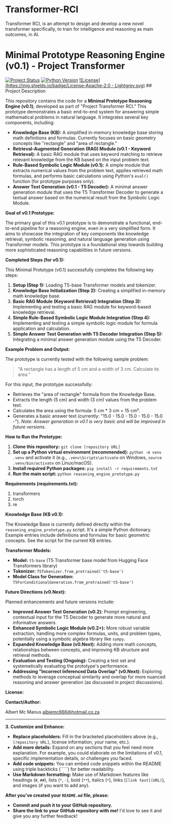 # Transformer-RCI
Transformer RCI, is an attempt to design and develop a new novel transformer specifically, to train for intelligence and reasoning as main outcomes, in AI.

# Minimal Prototype Reasoning Engine (v0.1) - Project Transformer

[![Project Status](https://img.shields.io/badge/Status-Completed_v0.1_Prototype-brightgreen.svg)](https://)  [![Python Version](https://img.shields.io/badge/Python-3.8+-blue.svg)](https://www.python.org/) [![License](https://img.shields.io/badge/License-Apache-2.0 - Lightgrey.svg)](https://opensource.org/licenses/Apache-2.0) ## Project Description

This repository contains the code for a **Minimal Prototype Reasoning Engine (v0.1)**, developed as part of "Project Transformer RCI."  This prototype demonstrates a basic end-to-end system for answering simple mathematical problems in natural language. It integrates several key components, including:

*   **Knowledge Base (KB):** A simplified in-memory knowledge base storing math definitions and formulas. Currently focuses on basic geometry concepts like "rectangle" and "area of rectangle."
*   **Retrieval-Augmented Generation (RAG) Module (v0.1 - Keyword Retrieval):** A basic RAG module that uses keyword matching to retrieve relevant knowledge from the KB based on the input problem text.
*   **Rule-Based Symbolic Logic Module (v0.1):** A simple module that extracts numerical values from the problem text, applies retrieved math formulas, and performs basic calculations using Python's `eval()` function (for prototype purposes only).
*   **Answer Text Generation (v0.1 - T5 Decoder):** A minimal answer generation module that uses the T5 Transformer Decoder to generate a textual answer based on the numerical result from the Symbolic Logic Module.

**Goal of v0.1 Prototype:**

The primary goal of this v0.1 prototype is to demonstrate a functional, end-to-end pipeline for a reasoning engine, even in a very simplified form.  It aims to showcase the integration of key components like knowledge retrieval, symbolic reasoning, and natural language generation using Transformer models.  This prototype is a foundational step towards building more sophisticated reasoning capabilities in future versions.

**Completed Steps (for v0.1):**

This Minimal Prototype (v0.1) successfully completes the following key steps:

1.  **Setup (Step 1):** Loading T5-base Transformer models and tokenizer.
2.  **Knowledge Base Initialization (Step 2):** Creating a simplified in-memory math knowledge base.
3.  **Basic RAG Module (Keyword Retrieval) Integration (Step 3):** Implementing and testing a basic RAG module for keyword-based knowledge retrieval.
4.  **Simple Rule-Based Symbolic Logic Module Integration (Step 4):** Implementing and testing a simple symbolic logic module for formula application and calculation.
5.  **Simple Answer Text Generation with T5 Decoder Integration (Step 5):**  Integrating a minimal answer generation module using the T5 Decoder.

**Example Problem and Output:**

The prototype is currently tested with the following sample problem:

> "A rectangle has a length of 5 cm and a width of 3 cm. Calculate its area."

For this input, the prototype successfully:

*   Retrieves the "area of rectangle" formula from the Knowledge Base.
*   Extracts the length (5 cm) and width (3 cm) values from the problem text.
*   Calculates the area using the formula: 5 cm * 3 cm = 15 cm².
*   Generates a basic answer text (currently: "15.0 - 15.0 - 15.0 - 15.0 - 15.0 -").  *Note: Answer generation in v0.1 is very basic and will be improved in future versions.*

**How to Run the Prototype:**

1.  **Clone this repository:** `git clone [repository URL]` 
2.  **Set up a Python virtual environment (recommended):** `python -m venv .venv` and activate it (e.g., `.venv\Scripts\activate` on Windows, `source .venv/bin/activate` on Linux/macOS).
3.  **Install required Python packages:** `pip install -r requirements.txt` 
4.  **Run the main script:** `python reasoning_engine_prototype.py`

**Requirements (requirements.txt):**

1. transformers
2. torch
3. re 

**Knowledge Base (KB v0.1):**

The Knowledge Base is currently defined directly within the `reasoning_engine_prototype.py` script.  It's a simple Python dictionary. Example entries include definitions and formulas for basic geometric concepts.  See the script for the current KB entries.

**Transformer Models:**

*   **Model:** `t5-base` (T5 Transformer base model from Hugging Face Transformers library)
*   **Tokenizer:** `T5Tokenizer.from_pretrained('t5-base')`
*   **Model Class for Generation:** `T5ForConditionalGeneration.from_pretrained('t5-base')`

**Future Directions (v0.Next):**

Planned enhancements and future versions include:

*   **Improved Answer Text Generation (v0.2):** Prompt engineering, contextual input for the T5 Decoder to generate more natural and informative answers.
*   **Enhanced Symbolic Logic Module (v0.2+):** More robust variable extraction, handling more complex formulas, units, and problem types, potentially using a symbolic algebra library like `sympy`.
*   **Expanded Knowledge Base (v0.Next):**  Adding more math concepts, relationships between concepts, and improving KB structure and retrieval methods.
*   **Evaluation and Testing (Ongoing):** Creating a test set and systematically evaluating the prototype's performance.
*   **Addressing "Incorrect Inferenced Data Overlap" (v0.Next):**  Exploring methods to leverage conceptual similarity and overlap for more nuanced reasoning and answer generation (as discussed in project discussions).

**License:**


**Contact/Author:**

Albert Mc Manus
albiemc666@hotmail.co.za

---

**3.  Customize and Enhance:**

*   **Replace placeholders:**  Fill in the bracketed placeholders above (e.g., `[repository URL]`, license information, your name, etc.).
*   **Add more details:**  Expand on any sections that you feel need more explanation. For example, you could elaborate on the limitations of v0.1, specific implementation details, or challenges you faced.
*   **Add code snippets:** You can embed code snippets within the README using triple backticks (`````) for better readability.
*   **Use Markdown formatting:**  Make use of Markdown features like headings (`#`, `##`), lists (`*`, `-`), bold (`**`), italics (`*`), links (`[link text](URL)`), and images (if you want to add any).

**After you've created your `README.md` file, please:**

*   **Commit and push it to your GitHub repository.**
*   **Share the link to your GitHub repository with me!** I'd love to see it and give you any further feedback!
